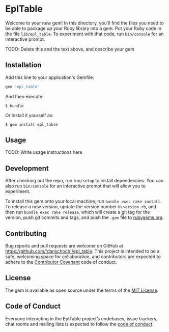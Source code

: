 # EplTable

Welcome to your new gem! In this directory, you'll find the files you need to be able to package up your Ruby library into a gem. Put your Ruby code in the file `lib/epl_table`. To experiment with that code, run `bin/console` for an interactive prompt.

TODO: Delete this and the text above, and describe your gem

## Installation

Add this line to your application's Gemfile:

```ruby
gem 'epl_table'
```

And then execute:

    $ bundle

Or install it yourself as:

    $ gem install epl_table

## Usage

TODO: Write usage instructions here

## Development

After checking out the repo, run `bin/setup` to install dependencies. You can also run `bin/console` for an interactive prompt that will allow you to experiment.

To install this gem onto your local machine, run `bundle exec rake install`. To release a new version, update the version number in `version.rb`, and then run `bundle exec rake release`, which will create a git tag for the version, push git commits and tags, and push the `.gem` file to [rubygems.org](https://rubygems.org).

## Contributing

Bug reports and pull requests are welcome on GitHub at https://github.com/'danschoch'/epl_table. This project is intended to be a safe, welcoming space for collaboration, and contributors are expected to adhere to the [Contributor Covenant](http://contributor-covenant.org) code of conduct.

## License

The gem is available as open source under the terms of the [MIT License](https://opensource.org/licenses/MIT).

## Code of Conduct

Everyone interacting in the EplTable project’s codebases, issue trackers, chat rooms and mailing lists is expected to follow the [code of conduct](https://github.com/'danschoch'/epl_table/blob/master/CODE_OF_CONDUCT.md).
